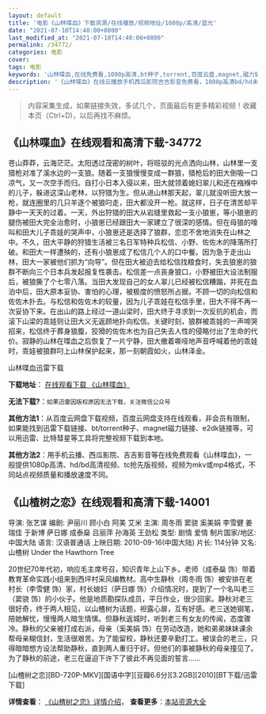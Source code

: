 ```yaml
---
layout: default
title: '电影《山林喋血》下载资源/在线播放/视频地址/1080p/高清/蓝光'
date: "2021-07-10T14:40:00+0800"
last_modified_at: "2021-07-10T14:40:00+0800"
permalink: /34772/
categories: 电影
cover:
tags: 电影
keywords: '山林喋血,在线免费看,1080p高清,bt种子,torrent,百度云盘,magnet,磁力链,迅雷下载资源'
description: '《山林喋血》在线云播放手机西瓜影院吉吉影音免费看，1080p高清bd/hd未删减完整版和tc抢先枪版，mkv/mp4格式，附带bt/torrent种子、magnet/磁力链、百度云盘、网盘资源迅雷下载链接'
---
```


>内容采集生成，如果链接失效，多试几个，页面最后有更多精彩视频！收藏本页（Ctrl+D)，以后再找不麻烦。


## 《山林喋血》在线观看和高清下载-34772

苍山莽莽，云海茫茫。太阳透过茂密的树叶，将班驳的光点洒向山林，山林里一支猎枪对准了溪水边的一支狼。随着一支狼慢慢变成一群狼，猎枪后的田大倒吸一口凉气，又一次空手而归。自打小日本入侵以来，田大就领着媳妇翠儿和还在襁褓中的儿子，躲进这深山老林，以狩猎为生。但从进山林那天起，翠儿就没听田大放一枪，就连圈里的几只羊逐个被狼叼走，田大都没开一枪。就这样，日子在清苦却平静中一天天的过着。</span>一天，外出狩猎的田大从岩缝里救起一支小狼崽，等小狼崽的腿伤被田大完全治愈时，小狼崽已经跟田大一家建立了很深的感情。但在母狼的嚎叫和田大儿子乖娃的哭声中，小狼崽还是选择了狼群，恋恋不舍地消失在山林之中。不久，田大平静的狩猎生活被三名日军特种兵松信、小野、佐佐木的降落所打破。和田大一样遭殃的，还有小狼崽成了松信几个人的口中餐。</span>因为急于走出山林，田大一家被他们抓为“向导”。但在田大被迫去给松信找粮食时，失去狼崽的狼群不断向三个日本兵发起报复性袭击。松信差一点丧身狼口，小野被田大设法制服后，被狼撕了个七零八落。当田大发现自己的女人翠儿已经被松信糟蹋，并死在血泊中后，田大原本妥协、害怕的心理，被极度的愤怒所占据，不顾一切的向松信和佐佐木扑去。</span>与松信和佐佐木的较量，因为儿子乖娃在松信手里，田大不得不再一次妥协下来。在出山的路上经过一道山梁时，田大终于寻求到一次反抗的机会，而滚下山梁的乖娃则让田大义无返顾地扑向松信。关键时刻，狼群被乖娃的一声啼哭招来，松信终于葬身狼腹，狡猾的佐佐木也为自己失去人性的侵略付出了生命的代价。寂静的山林在喋血之后恢复了一片宁静，田大撤着嘶哑地声音呼喊着他的乖娃时，乖娃被狼群叼上山林保护起来，那一刻朝霞如火，山林泽金。</span>


山林喋血迅雷下载

**下载地址**： [在线观看下载 《山林喋血》](https://www.993dy.com//vod-detail-id-14159.html) 


**无法下载?**：`如果迅雷因版权原因无法下载，关注微信公众号 `

**其他方法1**：从百度云网盘下载视频，百度云网盘支持在线观看，非会员有限制，如果能找到迅雷下载链接、bt/torrent种子、magnet磁力链接、e2dk链接等，可以用迅雷、比特彗星等工具将完整视频下载到本地。

**其他方法2**：用手机云播、西瓜影院、吉吉影音等在线免费观看《山林喋血》，一般提供1080p高清、hd/bd高清视频、tc抢先版视频，视频为mkv或mp4格式，不同站点视频质量和播放速度不同。


## 《山楂树之恋》在线观看和高清下载-14001

导演: 张艺谋 编剧: 尹丽川 顾小白 阿美 艾米 主演: 周冬雨 窦骁 奚美娟 李雪健 姜瑞佳 于新博 萨日娜 成泰燊 吕丽萍 孙海英 王劲松 类型: 剧情 爱情 制片国家/地区: 中国大陆 语言: 汉语普通话 上映日期: 2010-09-16(中国大陆) 片长: 114分钟 又名: 山楂树 Under the Hawthorn Tree

20世纪70年代初，响应毛主席号召，知识青年上山下乡。老师（成泰燊 饰）带着教育革命实践小组来到西坪村采风编教材。高中生静秋（周冬雨 饰）被安排在老村长（李雪健 饰）家，村长媳妇（萨日娜 饰）介绍情况时，提到了一个名叫老三（窦骁 饰）的小伙子。他是地质勘探队成员，平日作业，很少回家。静秋对老三很好奇，终于两人相见，以山楂树为话题，袒露心扉，互有好感。老三送她钢笔，陪她解忧，慢慢两人暗生情愫。但静秋返城时，听到老三有女友的传闻，态度骤冷。静秋的父亲被打成右派，母亲（奚美娟 饰）在劳动改造，她和弟弟妹妹课余帮母亲糊信封，生活很艰苦。为了能留校，静秋还要辛勤打工。被误会的老三，只得暗暗想方设法帮助静秋，直到两人重归于好。但他们的事被静秋的母亲撞见了。为了静秋的前途，老三在逼迫下许下了彼此不再见面的誓言……


[山楂树之恋][BD-720P-MKV][国语中字][豆瓣6.6分][3.2GB][2010][BT下载/迅雷下载]

**详情查看**： [《山楂树之恋》详情介绍](/movie/14001/)， **查看更多**：[本站资源大全](/movie/t/all/)

